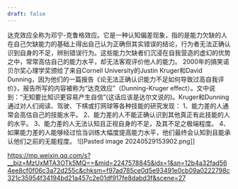 ```yaml
---
draft: false
---
```

达克效应全称为邓宁-克鲁格效应。它是一种认知偏差现象，指的是能力欠缺的人在自己欠缺能力的基础上得出自己认为正确但其实错误的结论，行为者无法正确认识到自身的不足，辨别错误行为。这些能力欠缺者们沉浸在自我营造的虚幻的优势之中，常常高估自己的能力水平，却无法客观评价他人的能力。
2000年的搞笑诺贝尔奖心理学奖颁给了来自Cornell University的Justin Kruger和David Dunning，因为他们的一篇报告《论无法正确认识能力不足如何导致过高自我评价》，报告所写的内容被称为“达克效应”（Dunning-Kruger effect）。文中说到：“无知要比知识更容易产生自信”(这话应该是达尔文说的)。Kruger和Dunning通过对人们阅读、驾驶、下棋或打网球等各种技能的研究发现：
1、能力差的人通常会高估自己的技能水平。
2、能力差的人不能正确认识到其他真正有此技能的人的水平。
3、能力差的人无法认知且正视自身的不足，及其不足之极端程度。
4、如果能力差的人能够经过恰当训练大幅度提高能力水平，他们最终会认知到且能承认他们之前的无能程度。
![[Pasted image 20240529153902.png]]

https://mp.weixin.qq.com/s?__biz=MzUxMTA3OTk5MQ==&mid=2247578845&idx=1&sn=12b4a32fad564ee8cf0f06c3a72d255c&chksm=f97ad785ce0d5e93491e0cb09a0222798c321c35954f34194bd21a457c2e01df917fe8dabd3f&scene=27
